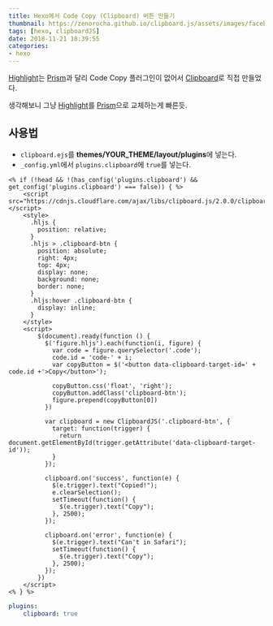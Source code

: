 ```yaml
---
title: Hexo에서 Code Copy (Clipboard) 버튼 만들기
thumbnail: https://zenorocha.github.io/clipboard.js/assets/images/facebook.png
tags: [hexo, clipboardJS]
date: 2018-11-21 18:39:55
categories:
- hexo
---
```


[Highlight](https://highlightjs.org/)는 [Prism](https://prismjs.com/index.html)과 달리 Code Copy 플러그인이 없어서 [Clipboard](https://clipboardjs.com/)로 직접 만들었다.

생각해보니 그냥 [Highlight](https://highlightjs.org/)를 [Prism](https://prismjs.com/index.html)으로 교체하는게 빠른듯.

<!-- more -->

## 사용법

* `clipboard.ejs`를 **themes/__YOUR_THEME__/layout/plugins**에 넣는다.
* `_config.yml`에서 `plugins.clipboard`에 `true`를 넣는다.

```ejs clipboard.ejs
<% if (!head && !(has_config('plugins.clipboard') && get_config('plugins.clipboard') === false)) { %>
    <script src="https://cdnjs.cloudflare.com/ajax/libs/clipboard.js/2.0.0/clipboard.min.js"></script>
    <style>
      .hljs {
        position: relative;
      }
      .hljs > .clipboard-btn {
        position: absolute;
        right: 4px;
        top: 4px;
        display: none;
        background: none;
        border: none;
      }
      .hljs:hover .clipboard-btn {
        display: inline;
      }
    </style>
    <script>
        $(document).ready(function () {
          $('figure.hljs').each(function(i, figure) {
            var code = figure.querySelector('.code');
            code.id = 'code-' + i;
            var copyButton = $('<button data-clipboard-target-id=' + code.id +'>Copy</button>');

            copyButton.css('float', 'right');
            copyButton.addClass('clipboard-btn');
            figure.prepend(copyButton[0])
          })

          var clipboard = new ClipboardJS('.clipboard-btn', {
            target: function(trigger) {
              return document.getElementById(trigger.getAttribute('data-clipboard-target-id'));
            }
          });

          clipboard.on('success', function(e) {
            $(e.trigger).text("Copied!");
            e.clearSelection();
            setTimeout(function() {
              $(e.trigger).text("Copy");
            }, 2500);
          });

          clipboard.on('error', function(e) {
            $(e.trigger).text("Can't in Safari");
            setTimeout(function() {
              $(e.trigger).text("Copy");
            }, 2500);
          });
        })
    </script>
<% } %>
```

```yml _config.yml
plugins:
	clipboard: true
```
<!--stackedit_data:
eyJoaXN0b3J5IjpbMTE2NjMwMTczNiwtNjgyMzM4NTE1LC0xMD
E2MjU1NTkzLC0xOTE1MTc2ODE1XX0=
-->